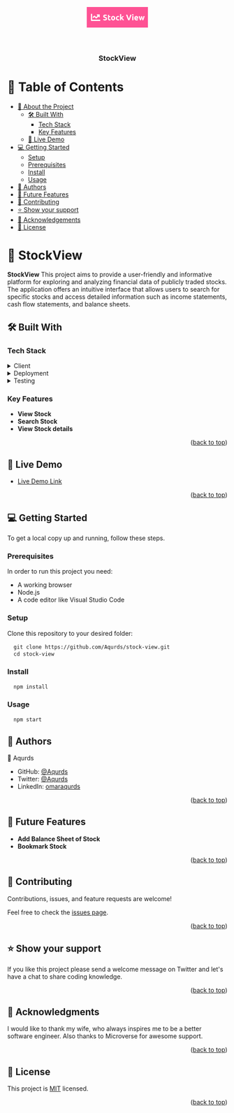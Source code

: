 <a name="readme-top"></a>
<div align="center">
  <!-- You are encouraged to replace this logo with your own! Otherwise you can also remove it. -->
  <img src="readme_logo.png" alt="logo" width="140"  height="auto" />
  <br/><br/><br/>

  <h3><b>StockView</b></h3>

</div>

<!-- TABLE OF CONTENTS -->

# 📗 Table of Contents

- [📖 About the Project](#about-project)
  - [🛠 Built With](#built-with)
    - [Tech Stack](#tech-stack)
    - [Key Features](#key-features)
  - [🚀 Live Demo](#live-demo)
- [💻 Getting Started](#getting-started)
  - [Setup](#setup)
  - [Prerequisites](#prerequisites)
  - [Install](#install)
  - [Usage](#usage)
- [👥 Authors](#authors)
- [🔭 Future Features](#future-features)
- [🤝 Contributing](#contributing)
- [⭐️ Show your support](#support)
- [🙏 Acknowledgements](#acknowledgements)
- [📝 License](#license)

<!-- PROJECT DESCRIPTION -->

# 📖 StockView <a name="about-project"></a>


**StockView** This project aims to provide a user-friendly and informative platform for exploring and analyzing financial data of publicly traded stocks. The application offers an intuitive interface that allows users to search for specific stocks and access detailed information such as income statements, cash flow statements, and balance sheets.

## 🛠 Built With <a name="built-with"></a>

### Tech Stack <a name="tech-stack"></a>


<details>
  <summary>Client</summary>
  <ul>
    <li>HTML</li>
    <li>CSS</li>
    <li>Javascript</li>
    <li>React</li>
    <li>React Redux Toolkit</li>
  </ul>
</details>

<details>
  <summary>Deployment</summary>
  <ul>
    <li>Netlify</li>
  </ul>
</details>

<details>
  <summary>Testing</summary>
  <ul>
    <li>Jest</li>
  </ul>
</details>


<!-- Features -->

### Key Features <a name="key-features"></a>


- **View Stock**
- **Search Stock**
- **View Stock details**

<p align="right">(<a href="#readme-top">back to top</a>)</p>


## 🚀 Live Demo <a name="live-demo"></a>

- [Live Demo Link](https://clinquant-biscuit-047db3.netlify.app/)

<p align="right">(<a href="#readme-top">back to top</a>)</p>


<!-- GETTING STARTED -->

## 💻 Getting Started <a name="getting-started"></a>

To get a local copy up and running, follow these steps.

### Prerequisites

In order to run this project you need:

<!--
Example command:

```sh
 gem install rails
```
 -->
 <ul>
    <li>A working browser</li>
    <li>Node.js</li>
    <li>A code editor like Visual Studio Code</li>
  </ul>

### Setup

Clone this repository to your desired folder:


```
  git clone https://github.com/Aqurds/stock-view.git
  cd stock-view
```

### Install

```
  npm install
```

### Usage

```
  npm start
```


<!-- AUTHORS -->

## 👤 Authors <a name="authors"></a>
👤 Aqurds
- GitHub: [@Aqurds](https://github.com/Aqurds)
- Twitter: [@Aqurds](https://twitter.com/Aqurds)
- LinkedIn: [omaraqurds](https://linkedin.com/in/omaraqurds)


<p align="right">(<a href="#readme-top">back to top</a>)</p>

<!-- FUTURE FEATURES -->

## 🔭 Future Features <a name="future-features"></a>

- **Add Balance Sheet of Stock**
- **Bookmark Stock**

<p align="right">(<a href="#readme-top">back to top</a>)</p>

<!-- CONTRIBUTING -->

## 🤝 Contributing <a name="contributing"></a>

Contributions, issues, and feature requests are welcome!

Feel free to check the [issues page](https://github.com/Aqurds/stock-view/issues).

<p align="right">(<a href="#readme-top">back to top</a>)</p>

<!-- SUPPORT -->

## ⭐️ Show your support <a name="support"></a>

If you like this project please send a welcome message on Twitter and let's have a chat to share coding knowledge.

<p align="right">(<a href="#readme-top">back to top</a>)</p>

<!-- ACKNOWLEDGEMENTS -->

## 🙏 Acknowledgments <a name="acknowledgements"></a>

I would like to thank my wife, who always inspires me to be a better software engineer. Also thanks to Microverse for awesome support.

<p align="right">(<a href="#readme-top">back to top</a>)</p>

<!-- LICENSE -->

## 📝 License <a name="license"></a>

This project is [MIT](./LICENSE) licensed.

<p align="right">(<a href="#readme-top">back to top</a>)</p>